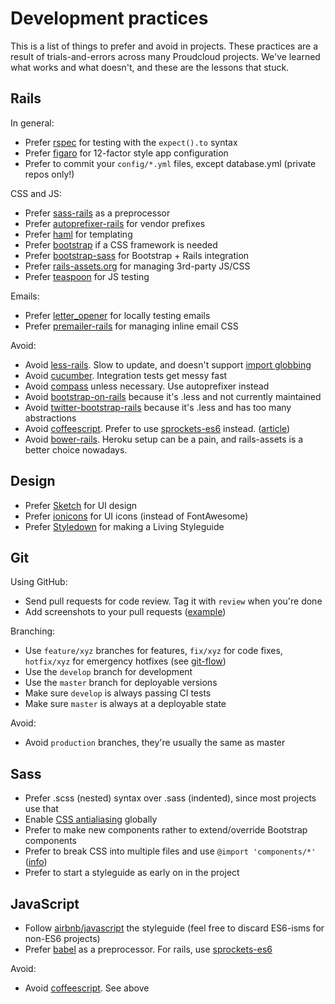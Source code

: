 # Development practices

This is a list of things to prefer and avoid in projects. These practices are a result of trials-and-errors across many Proudcloud projects. We've learned what works and what doesn't, and these are the lessons that stuck.

## Rails

In general:

- Prefer [rspec](https://github.com/rspec/rspec) for testing with the `expect().to` syntax
- Prefer [figaro](https://rubygems.org/gems/figaro) for 12-factor style app configuration
- Prefer to commit your `config/*.yml` files, except database.yml (private repos only!)

CSS and JS:

- Prefer [sass-rails](https://github.com/rails/sass-rails) as a preprocessor
- Prefer [autoprefixer-rails](https://github.com/ai/autoprefixer-rails) for vendor prefixes
- Prefer [haml](http://haml.info/) for templating
- Prefer [bootstrap](http://getbootstrap.com) if a CSS framework is needed
- Prefer [bootstrap-sass](https://github.com/twbs/bootstrap-sass) for Bootstrap + Rails integration
- Prefer [rails-assets.org](https://rails-assets.org) for managing 3rd-party JS/CSS
- Prefer [teaspoon](https://github.com/modeset/teaspoon) for JS testing

Emails:

- Prefer [letter_opener](https://rubygems.org/gems/letter_opener) for locally testing emails
- Prefer [premailer-rails](https://rubygems.org/gems/premailer-rails) for managing inline email CSS

Avoid:

- Avoid [less-rails](https://github.com/metaskills/less-rails/). Slow to update, and doesn't support [import globbing](https://github.com/less/less.js/issues/1181)
- Avoid [cucumber](https://github.com/cucumber/cucumber). Integration tests get messy fast
- Avoid [compass](http://compass-style.org/) unless necessary. Use autoprefixer instead
- Avoid [bootstrap-on-rails](https://github.com/jasontorres/bootstrap-on-rails) because it's .less and not currently maintained
- Avoid [twitter-bootstrap-rails](https://github.com/seyhunak/twitter-bootstrap-rails) because it's .less and has too many abstractions
- Avoid [coffeescript](http://coffeescript.org/). Prefer to use [sprockets-es6](https://rubygems.org/gems/sprockets-es6) instead. ([article](https://robots.thoughtbot.com/replace-coffeescript-with-es6))
- Avoid [bower-rails](https://rubygems.org/gems/bower-rails). Heroku setup can be a pain, and rails-assets is a better choice nowadays.

## Design

- Prefer [Sketch](http://bohemiancoding.com/sketch/) for UI design
- Prefer [ionicons](http://ionicons.com/) for UI icons (instead of FontAwesome)
- Prefer [Styledown](https://github.com/styledown/styledown) for making a Living Styleguide

## Git

Using GitHub:

- Send pull requests for code review. Tag it with `review` when you're done
- Add screenshots to your pull requests ([example](https://github.com/proudcloud/crowd-funding/pull/371))

Branching:

- Use `feature/xyz` branches for features, `fix/xyz` for code fixes, `hotfix/xyz` for emergency hotfixes (see [git-flow])
- Use the `develop` branch for development
- Use the `master` branch for deployable versions
- Make sure `develop` is always passing CI tests
- Make sure `master` is always at a deployable state

Avoid:

- Avoid `production` branches, they're usually the same as master

[git-flow]: http://nvie.com/posts/a-successful-git-branching-model/

## Sass

- Prefer .scss (nested) syntax over .sass (indented), since most projects use that
- Enable [CSS antialiasing](http://ricostacruz.com/cheatsheets/css-antialias) globally
- Prefer to make new components rather to extend/override Bootstrap components
- Prefer to break CSS into multiple files and use `@import 'components/*'` ([info](https://github.com/rstacruz/rscss#one-component-per-file))
- Prefer to start a styleguide as early on in the project

## JavaScript

- Follow [airbnb/javascript](https://github.com/airbnb/javascript) the styleguide (feel free to discard ES6-isms for non-ES6 projects)
- Prefer [babel](http://babeljs.io/) as a preprocessor. For rails, use [sprockets-es6](https://rubygems.org/gems/sprockets-es6)

Avoid:

- Avoid [coffeescript](http://coffeescript.org/). See above
